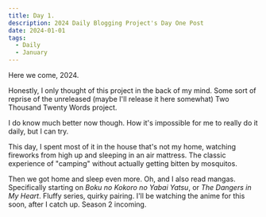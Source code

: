 ```yaml
---
title: Day 1.
description: 2024 Daily Blogging Project's Day One Post
date: 2024-01-01
tags:
  - Daily
  - January
---
```

Here we come, 2024.

Honestly, I only thought of this project in the back of my mind. Some sort of reprise of the unreleased (maybe I'll release it here somewhat) Two Thousand Twenty Words project.

I do know much better now though. How it's impossible for me to really do it daily, but I can try.

This day, I spent most of it in the house that's not my home, watching fireworks from high up and sleeping in an air mattress. The classic experience of "camping" without actually getting bitten by mosquitos.

Then we got home and sleep even more. Oh, and I also read mangas. Specifically starting on *Boku no Kokoro no Yabai Yatsu*, or *The Dangers in My Heart*. Fluffy series, quirky pairing. I'll be watching the anime for this soon, after I catch up. Season 2 incoming.

